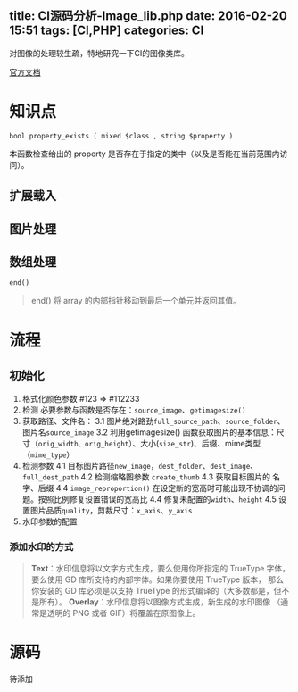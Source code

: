 title: CI源码分析-Image_lib.php
date: 2016-02-20 15:51
tags: [CI,PHP]
categories: CI
---

对图像的处理较生疏，特地研究一下CI的图像类库。

[官方文档](http://codeigniter.org.cn/user_guide/libraries/image_lib.html)

<!-- more -->


# 知识点

    bool property_exists ( mixed $class , string $property )

本函数检查给出的 property 是否存在于指定的类中（以及是否能在当前范围内访问）。


## 扩展载入

## 图片处理

## 数组处理

    end() 

> end() 将 array 的内部指针移动到最后一个单元并返回其值。

# 流程

## 初始化

1. 格式化颜色参数 #123 => #112233
2. 检测 必要参数与函数是否存在：`source_image`、`getimagesize()`
3. 获取路径、文件名：
3.1 图片绝对路劲`full_source_path`、`source_folder`、图片名`source_image`
3.2 利用getimagesize() 函数获取图片的基本信息：尺寸（`orig_width、orig_height`）、大小(`size_str`)、后缀、mime类型（`mime_type`）
4. 检测参数
4.1 目标图片路径`new_image`，`dest_folder`、`dest_image`、 `full_dest_path`
4.2 检测缩略图参数 `create_thumb`
4.3 获取目标图片的 名字、后缀
4.4 `image_reproportion()`  在设定新的宽高时可能出现不协调的问题。按照比例修复设置错误的宽高比
4.4 修复未配置的`width`、`height`
4.5 设置图片品质`quality`，剪裁尺寸：`x_axis`、`y_axis`
5. 水印参数的配置


### 添加水印的方式

> **Text**：水印信息将以文字方式生成，要么使用你所指定的 TrueType 字体， 要么使用 GD 库所支持的内部字体。如果你要使用
> TrueType 版本， 那么你安装的 GD 库必须是以支持 TrueType 的形式编译的（大多数都是，但不是所有）。
> **Overlay**：水印信息将以图像方式生成，新生成的水印图像 （通常是透明的 PNG 或者 GIF）将覆盖在原图像上。

# 源码

待添加

```php
```


